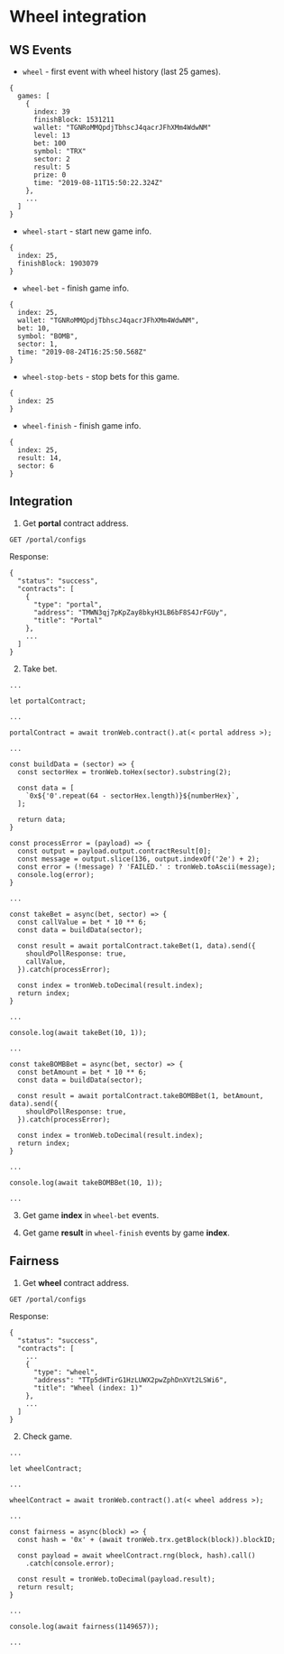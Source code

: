 # Wheel integration

## WS Events

* `wheel` - first event with wheel history (last 25 games).

```
{
  games: [
    {
      index: 39
      finishBlock: 1531211
      wallet: "TGNRoMMQpdjTbhscJ4qacrJFhXMm4WdwNM"
      level: 13
      bet: 100
      symbol: "TRX"
      sector: 2
      result: 5
      prize: 0
      time: "2019-08-11T15:50:22.324Z"
    },
    ...
  ]
}
```

* `wheel-start` - start new game info.

```
{
  index: 25,
  finishBlock: 1903079
}
```

* `wheel-bet` - finish game info.

```
{
  index: 25,
  wallet: "TGNRoMMQpdjTbhscJ4qacrJFhXMm4WdwNM",
  bet: 10,
  symbol: "BOMB",
  sector: 1,
  time: "2019-08-24T16:25:50.568Z"
}
```

* `wheel-stop-bets` - stop bets for this game.

```
{
  index: 25
}
```

* `wheel-finish` - finish game info.

```
{
  index: 25,
  result: 14,
  sector: 6
}
```

## Integration

1. Get **portal** contract address.

```
GET /portal/configs
```

Response:

```
{
  "status": "success",
  "contracts": [
    {
      "type": "portal",
      "address": "TMWN3qj7pKpZay8bkyH3LB6bF8S4JrFGUy",
      "title": "Portal"
    },
    ...
  ]
}
```

2. Take bet.

```
...

let portalContract;

...

portalContract = await tronWeb.contract().at(< portal address >);

...

const buildData = (sector) => {
  const sectorHex = tronWeb.toHex(sector).substring(2);

  const data = [
    `0x${'0'.repeat(64 - sectorHex.length)}${numberHex}`,
  ];

  return data;
}

const processError = (payload) => {
  const output = payload.output.contractResult[0];
  const message = output.slice(136, output.indexOf('2e') + 2);
  const error = (!message) ? 'FAILED.' : tronWeb.toAscii(message);
  console.log(error);
}

...

const takeBet = async(bet, sector) => {
  const callValue = bet * 10 ** 6;
  const data = buildData(sector);

  const result = await portalContract.takeBet(1, data).send({
    shouldPollResponse: true,
    callValue,
  }).catch(processError);

  const index = tronWeb.toDecimal(result.index);
  return index;
}

...

console.log(await takeBet(10, 1));

...

const takeBOMBBet = async(bet, sector) => {
  const betAmount = bet * 10 ** 6;
  const data = buildData(sector);

  const result = await portalContract.takeBOMBBet(1, betAmount, data).send({
    shouldPollResponse: true,
  }).catch(processError);

  const index = tronWeb.toDecimal(result.index);
  return index;
}

...

console.log(await takeBOMBBet(10, 1));

...
```

3. Get game **index** in `wheel-bet` events.

4. Get game **result** in `wheel-finish` events by game **index**.

## Fairness

1. Get **wheel** contract address.

```
GET /portal/configs
```

Response:

```
{
  "status": "success",
  "contracts": [
    ...
    {
      "type": "wheel",
      "address": "TTp5dHTirG1HzLUWX2pwZphDnXVt2LSWi6",
      "title": "Wheel (index: 1)"
    },
    ...
  ]
}
```

2. Check game.

```
...

let wheelContract;

...

wheelContract = await tronWeb.contract().at(< wheel address >);

...

const fairness = async(block) => {
  const hash = '0x' + (await tronWeb.trx.getBlock(block)).blockID;

  const payload = await wheelContract.rng(block, hash).call()
    .catch(console.error);

  const result = tronWeb.toDecimal(payload.result);
  return result;
}

...

console.log(await fairness(1149657));

...
```

